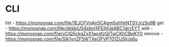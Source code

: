 # CLI

list - https://monosnap.com/file/1EJCFVnAn5CAgm5ohYeNTSYJrzSo9B get -
https://monosnap.com/file/qbkbiU54sbm1jFEjhfJeABC1dcrEYT add -
https://monosnap.com/file/yClQ5ckgZxX1aogfzQITwCKhCBpKY0 remove -
https://monosnap.com/file/SIk1ynZF5WTXeOFVP701ZIJ5jlJs6u
